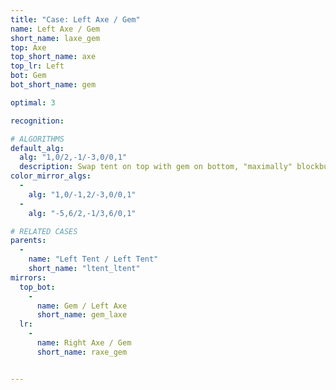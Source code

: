 ```yaml
---
title: "Case: Left Axe / Gem"
name: Left Axe / Gem
short_name: laxe_gem
top: Axe
top_short_name: axe
top_lr: Left
bot: Gem
bot_short_name: gem

optimal: 3

recognition:

# ALGORITHMS
default_alg:
  alg: "1,0/2,-1/-3,0/0,1"
  description: Swap tent on top with gem on bottom, "maximally" blockbuild to get good tents.
color_mirror_algs:
  -
    alg: "1,0/-1,2/-3,0/0,1"
  -
    alg: "-5,6/2,-1/3,6/0,1"

# RELATED CASES
parents:
  -
    name: "Left Tent / Left Tent"
    short_name: "ltent_ltent"
mirrors:
  top_bot:
    -
      name: Gem / Left Axe
      short_name: gem_laxe
  lr:
    -
      name: Right Axe / Gem
      short_name: raxe_gem


---
```


